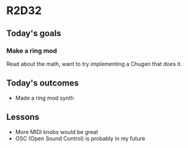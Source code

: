 # R2D32

## Today's goals
### Make a ring mod
Read about the math, want to try implementing a Chugen that does it.

## Today's outcomes
- Made a ring mod synth

## Lessons
- More MIDI knobs would be great
- OSC (Open Sound Control) is probably in my future
